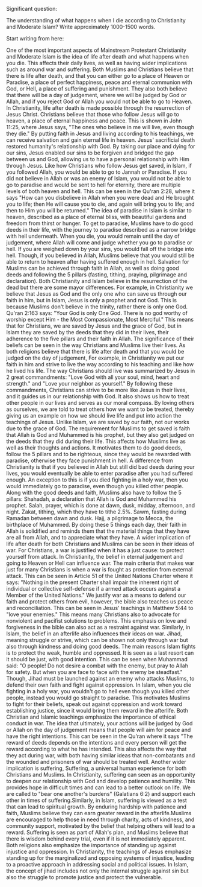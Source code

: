 Significant question:

The understanding of what happens when I die according to Christianity and Moderate Islam?
Write approximately 1000-1500 words.

Start writing from here:

One of the most important aspects of Mainstream Protestant Christianity and Moderate Islam is the idea of life after death and what happens when you die. This affects their daily lives, as well as having wider implications such as around war and suffering.
Both Muslims and Christians believe that there is life after death, and that you can either go to a place of Heaven or Paradise, a place of perfect happiness, peace and eternal communion with God, or Hell, a place of suffering and punishment. They also both believe that there will be a day of judgement, where we will be judged by God or Allah, and if you reject God or Allah you would not be able to go to Heaven.
In Christianity, life after death is made possible through the resurrection of Jesus Christ. Christians believe that those who follow Jesus will go to heaven, a place of eternal happiness and peace. This is shown in John 11:25, where Jesus says, "The ones who believe in me will live, even though they die." By putting faith in Jesus and living according to his teachings, we can receive salvation and gain eternal life in heaven. Jesus' sacrificial death restored humanity's relationship with God. By taking our place and dying for our sins, Jesus enabled our sins to be forgiven and bridged the gap between us and God, allowing us to have a personal relationship with Him through Jesus.
Like how Christians who follow Jesus get saved, in Islam, if you followed Allah, you would be able to go to Jannah or Paradise. If you did not believe in Allah or was an enemy of Islam, you would not be able to go to paradise and would be sent to hell for eternity, there are multiple levels of both heaven and hell. This can be seen in the Qu'ran 2:28, where it says "How can you disbelieve in Allah when you were dead and He brought you to life; then He will cause you to die, and again will bring you to life; and then to Him you will be returned." The idea of paradise in Islam is similar to heaven, described as a place of eternal bliss, with beautiful gardens and freedom from thirst or hunger. To get to paradise, Muslims have to do good deeds in their life, with the journey to paradise described as a narrow bridge with hell underneath. When you die, you would remain until the day of judgement, where Allah will come and judge whether you go to paradise or hell. If you are weighed down by your sins, you would fall off the bridge into hell. Though, if you believed in Allah, Muslims believe that you would still be able to return to heaven after having suffered enough in hell. Salvation for Muslims can be achieved through faith in Allah, as well as doing good deeds and following the 5 pillars (fasting, tithing, praying, pilgrimage and declaration).
Both Christianity and Islam believe in the resurrection of the dead but there are some mayor differences. For example, in Christianity we believe that Jesus as God and the only one who can save us through our faith in him, but in Islam, Jesus is only a prophet and not God. This is because Muslims don't believe in the trinity, rather there is only one God. Qu'ran 2:163 says: "Your God is only One God. There is no god worthy of worship except Him - the Most Compassionate, Most Merciful." This means that for Christians, we are saved by Jesus and the grace of God, but in Islam they are saved by the deeds that they did in their lives, their adherence to the five pillars and their faith in Allah.
The significance of their beliefs can be seen in the way Christians and Muslims live their lives. As both religions believe that there is life after death and that you would be judged on the day of judgement, For example, in Christianity we put our faith in him and strive to live the way according to his teaching and like how he lived his life. The way Christians should live was summarized by Jesus in 2 great commandments: "Love God with all your soul, mind, heart and strength." and "Love your neighbor as yourself." By following these commandments, Christians can strive to be more like Jesus in their lives, and it guides us in our relationship with God. It also shows us how to treat other people in our lives and serves as our moral compass. By loving others as ourselves, we are told to treat others how we want to be treated, thereby giving us an example on how we should live life and put into action the teachings of Jesus. Unlike Islam, we are saved by our faith, not our works due to the grace of God.
The requirement for Muslims to get saved is faith that Allah is God and Muhammed is his prophet, but they also get judged on the deeds that they did during their life. This affects how Muslims live as well as their thoughts and actions. It motivates them to do good deeds, follow the 5 pillars and to be righteous, since they would be rewarded with paradise, otherwise they face punishment in hell. A difference from Christianity is that if you believed in Allah but still did bad deeds during your lives, you would eventually be able to enter paradise after you had suffered enough. An exception to this is if you died fighting in a holy war, then you would immediately go to paradise, even though you killed other people. Along with the good deeds and faith, Muslims also have to follow the 5 pillars: Shahadah, a declaration that Allah is God and Muhammed his prophet. Salah, prayer, which is done at dawn, dusk, midday, afternoon, and night. Zakat, tithing, which they have to tithe 2.5%. Sawm, fasting during Ramadan between dawn and dusk. Hajj, a pilgrimage to Mecca, the birthplace of Muhammed. By doing these 5 things each day, their faith in Allah is solidified and reminds them that the material things that they have are all from Allah, and to appreciate what they have.
A wider implication of life after death for both Christians and Muslims can be seen in their ideas of war. For Christians, a war is justified when it has a just cause: to protect yourself from attack.
In Christianity, the belief in eternal judgement and going to Heaven or Hell can influence war. The main criteria that makes war just for many Christians is when a war is fought as protection from external attack. This can be seen in Article 51 of the United Nations Charter where it says: "Nothing in the present Charter shall impair the inherent right of individual or collective self-defense if a armed attack occurs against a Member of the United Nations." We justify war as a means to defend our faith and protect others from evil, however, the bible also teaches us peace and reconciliation. This can be seen in Jesus' teachings in Matthew 5:44 to "love your enemies." This means many Christians also to advocate for nonviolent and pacifist solutions to problems. This emphasis on love and forgiveness in the bible can also act as a restraint against war.
Similarly, in Islam, the belief in an afterlife also influences their ideas on war. Jihad, meaning struggle or strive, which can be shown not only through war but also through kindness and doing good deeds. The main reasons Islam fights is to protect the weak, humble and oppressed. It is seen as a last resort can it should be just, with good intention. This can be seen when Muhammad said: "O people! Do not desire a combat with the enemy, but pray to Allah for safety. But when you are face to face with the enemy be steadfast." Though, Jihad must be launched against an enemy who attacks Muslims, to defend their own faith and fight against oppression. In Islam, when you die fighting in a holy war, you wouldn't go to hell even though you killed other people, instead you would go straight to paradise. This motivates Muslims to fight for their beliefs, speak out against oppression and work toward establishing justice, since it would bring them reward in the afterlife.
Both Christian and Islamic teachings emphasize the importance of ethical conduct in war. The idea that ultimately, your actions will be judged by God or Allah on the day of judgement means that people will aim for peace and have the right intentions. This can be seen in the Qu'ran where it says "The reward of deeds depends on the intentions and every person will get the reward according to what he has intended. This also affects the way that they act during war, with both having similar ideas that non-combatants and the wounded and prisoners of war should be treated well.
Another wider implication is suffering, Suffering, a universal human experience for both Christians and Muslims.
In Christianity, suffering can seen as an opportunity to deepen our relationship with God and develop patience and humility. This provides hope in difficult times and can lead to a better outlook on life. We are called to "bear one another's burdens" (Galatians 6:2) and support each other in times of suffering.Similarly, in Islam, suffering is viewed as a test that can lead to spiritual growth. By enduring hardship with patience and faith, Muslims believe they can earn greater reward in the afterlife.Muslims are encouraged to help those in need through charity, acts of kindness, and community support, motivated by the belief that helping others will lead to a reward. Suffering is seen as part of Allah's plan, and Muslims believe that there is wisdom behind every trial, even if it is not immediately apparent.
Both religions also emphasize the importance of standing up against injustice and oppression. In Christianity, the teachings of Jesus emphasize standing up for the marginalized and opposing systems of injustice, leading to a proactive approach in addressing social and political issues. In Islam, the concept of jihad includes not only the internal struggle against sin but also the struggle to promote justice and protect the vulnerable.

